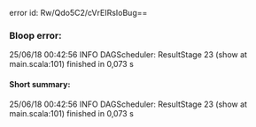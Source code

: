 error id: Rw/Qdo5C2/cVrEIRsIoBug==
### Bloop error:

25/06/18 00:42:56 INFO DAGScheduler: ResultStage 23 (show at main.scala:101) finished in 0,073 s
#### Short summary: 

25/06/18 00:42:56 INFO DAGScheduler: ResultStage 23 (show at main.scala:101) finished in 0,073 s